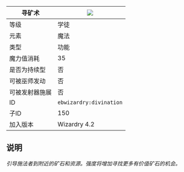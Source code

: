 | 寻矿术 |![](https://github.com/Electroblob77/Wizardry/blob/1.12.2/src/main/resources/assets/ebwizardry/textures/spells/divination.png)|
|---|---|
| 等级 | 学徒 |
| 元素 | 魔法 |
| 类型 | 功能 |
| 魔力值消耗 | 35 |
| 是否为持续型| 否 |
| 可被巫师发动 | 否 |
| 可被发射器施展 | 否 |
| ID | `ebwizardry:divination` |
| 子ID | 150 |
| 加入版本 | Wizardry 4.2 |
## 说明
_引导施法者到附近的矿石和资源。强度将增加寻找更多有价值矿石的机会。_
